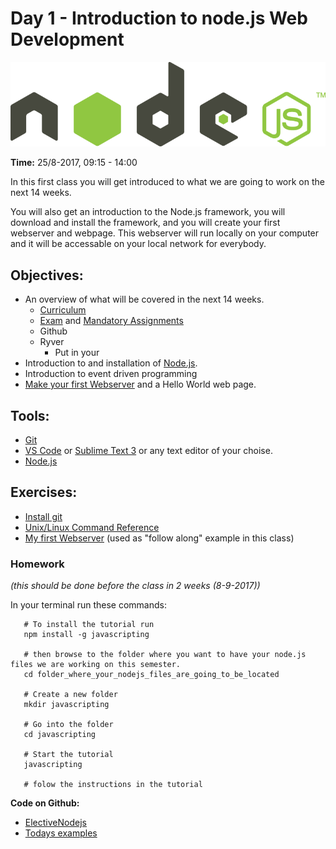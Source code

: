 
# Day 1 - Introduction to node.js Web Development   
<img src="/img/nodejs--1-.png" > 

**Time:** 25/8-2017, 09:15 - 14:00

In this first class you will get introduced to what we are going to work on the next 14 weeks.   

You will also get an introduction to the Node.js framework, you will download and install the framework, and you will create your first webserver and webpage. This webserver will run locally on your computer and it will be accessable on your local network for everybody. 

## Objectives:

* An overview of what will be covered in the next 14 weeks.
  * [Curriculum](https://github.com/ElectiveNodejs/Curriculum/blob/master/README.md )
  * [Exam](https://github.com/ElectiveNodejs/exam_requirements) and [Mandatory Assignments](https://github.com/ElectiveNodejs/MandatoryAssignments)
  * Github
  * Ryver
    * Put in your 
* Introduction to and installation of [Node.js](https://nodejs.org/en/).
* Introduction to event driven programming
* [Make your first Webserver](https://github.com/ElectiveNodejs/01_Tutorial_My_first_Webserver) and a Hello World web page.

## Tools:  

* [Git](https://git-scm.com/downloads)  
* [VS Code](https://code.visualstudio.com/) or [Sublime Text 3](https://www.sublimetext.com/3) or any text editor of your choise.    
* [Node.js](https://nodejs.org/en/)

## Exercises: 
* [Install git](https://git-scm.com/downloads)
* [Unix/Linux Command Reference](https://ubuntudanmark.dk/filer/fwunixref.pdf)
* <a href="https://github.com/ElectiveNodejs/01_Tutorial_My_first_Webserver">My first Webserver</a> (used as "follow along" example in this class)

### Homework 
_(this should be done before the class in 2 weeks (8-9-2017))_    

In your terminal run these commands:

```` 
   # To install the tutorial run
   npm install -g javascripting
   
   # then browse to the folder where you want to have your node.js files we are working on this semester.
   cd folder_where_your_nodejs_files_are_going_to_be_located
   
   # Create a new folder
   mkdir javascripting
   
   # Go into the folder
   cd javascripting
   
   # Start the tutorial
   javascripting
   
   # folow the instructions in the tutorial
````    

<strong>Code on Github: </strong>
<ul>
	<li><a href="https://github.com/ElectiveNodejs">ElectiveNodejs</a></li>
	<li><a href="https://github.com/ElectiveNodejs?utf8=%E2%9C%93&q=01&type=">Todays examples</a></li>
</ul>
